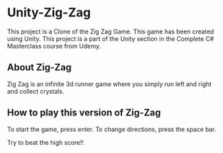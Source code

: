 # Unity-Zig-Zag
 This project is  a Clone of the Zig Zag Game. This game has been created using Unity. 
 This project is a part of the Unity section in the Complete C# Masterclass course from Udemy.


## About Zig-Zag
Zig Zag is an infinite 3d runner game where you simply run left and right and collect crystals.

## How to play this version of Zig-Zag
To start the game, press enter.
To change directions, press the space bar.

Try to beat the high score!!